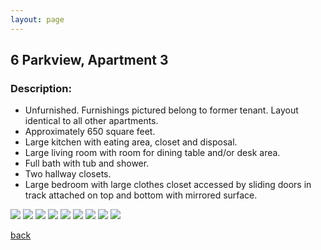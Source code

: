 ```yaml
---
layout: page
---
```


## 6 Parkview, Apartment 3
### Description:

* Unfurnished. Furnishings pictured belong to former tenant. Layout identical to all other apartments.
* Approximately 650 square feet.  
* Large kitchen with eating area, closet and disposal.
* Large living room with room for dining table and/or desk area.
* Full bath with tub and shower.
* Two hallway closets.
* Large bedroom with large clothes closet accessed by sliding doors in track attached on top and bottom with mirrored surface.

![](/assets/images/6parkview/6apt3pic1.jpg)
![](/assets/images/6parkview/6apt3pic2.jpg)
![](/assets/images/6parkview/6apt3pic3.jpg)
![](/assets/images/6parkview/6apt3pic4.jpg)
![](/assets/images/6parkview/6apt3pic5.jpg)
![](/assets/images/6parkview/6apt3pic6.jpg)
![](/assets/images/6parkview/6apt3pic7.jpg)
![](/assets/images/6parkview/6apt3pic8.jpg)
![](/assets/images/6parkview/6apt3pic9.jpg)

[back](/)
